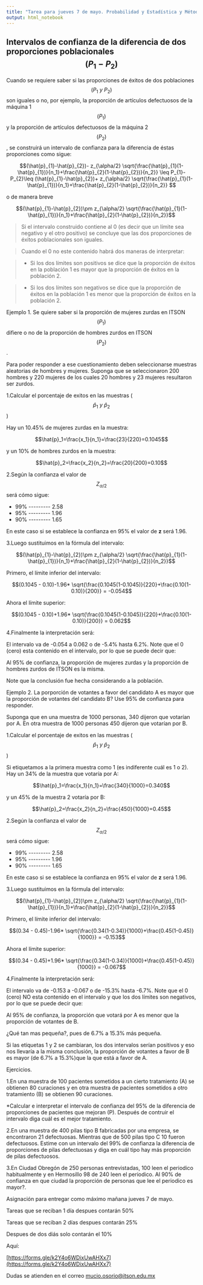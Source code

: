 ```yaml
---
title: "Tarea para jueves 7 de mayo. Probabilidad y Estadística y Métodos Estadísticos."
output: html_notebook
---
```



## Intervalos de confianza de la diferencia de dos proporciones poblacionales $$(P_{1}-P_{2})$$

Cuando se requiere saber si las proporciones de éxitos de dos poblaciones $$(P_{1}~y~ P_{2})$$son iguales o no, por ejemplo, la proporción de artículos defectuosos de la máquina 1 $$(P_1)$$ y la proporción de artículos defectuosos de la máquina 2 $$(P_2)$$, se construirá un intervalo de confianza para la diferencia de éstas proporciones como sigue:


$$(\hat{p}_{1}-\hat{p}_{2})- z_{\alpha/2} \sqrt{\frac{\hat{p}_{1}(1-\hat{p}_{1})}{n_1}+\frac{\hat{p}_{2}(1-\hat{p}_{2})}{n_2}} \leq P_{1}-P_{2}\leq (\hat{p}_{1}-\hat{p}_{2})+ z_{\alpha/2} \sqrt{\frac{\hat{p}_{1}(1-\hat{p}_{1})}{n_1}+\frac{\hat{p}_{2}(1-\hat{p}_{2})}{n_2}} $$

o de manera breve


$$(\hat{p}_{1}-\hat{p}_{2})\pm z_{\alpha/2} \sqrt{\frac{\hat{p}_{1}(1-\hat{p}_{1})}{n_1}+\frac{\hat{p}_{2}(1-\hat{p}_{2})}{n_2}}$$

> Si el intervalo construido contiene al 0 (es decir que un límite sea negativo y el otro positivo) se concluye que las dos proporciones de éxitos poblacionales son iguales.

> Cuando el 0 no este contenido habrá dos maneras de interpretar:

> * Si los dos límites son positivos se dice que la proporción de éxitos en la población 1 es mayor que la proporción de éxitos en la población 2.

> * Si los dos límites son negativos se dice que la proporción de éxitos en la población 1 es menor que la proporción de éxitos en la población 2.


Ejemplo 1. Se quiere saber si la proporción de mujeres zurdas en ITSON $$(P_1)$$ difiere o no de la proporción de hombres zurdos en ITSON $$(P_2)$$. 


Para poder responder a ese cuestionamiento deben seleccionarse muestras aleatorias de hombres y mujeres. Suponga que se seleccionaron 200 hombres y 220 mujeres de los cuales 20 hombres y 23 mujeres resultaron ser zurdos.


1.Calcular el porcentaje de exitos en las muestras ($$\hat{p}_1~y~\hat{p}_2$$)

Hay un 10.45% de mujeres zurdas en la muestra:

$$\hat{p}_1=\frac{x_1}{n_1}=\frac{23}{220}=0.1045$$

y un 10% de hombres zurdos en la muestra:

$$\hat{p}_2=\frac{x_2}{n_2}=\frac{20}{200}=0.10$$


2.Según la confianza el valor de $$Z_{\alpha /2}$$ será cómo sigue:

* 99% --------- 2.58
* 95% --------- 1.96
* 90% --------- 1.65

En este caso si se establece la confianza en 95% el valor de **z** será 1.96.

3.Luego sustituimos en la fórmula del intervalo:

$$(\hat{p}_{1}-\hat{p}_{2})\pm z_{\alpha/2} \sqrt{\frac{\hat{p}_{1}(1-\hat{p}_{1})}{n_1}+\frac{\hat{p}_{2}(1-\hat{p}_{2})}{n_2}}$$

Primero, el límite inferior del intervalo:

$$(0.1045 - 0.10)-1.96* \sqrt{\frac{0.1045(1-0.1045)}{220}+\frac{0.10(1-0.10)}{200}} = -0.054$$

Ahora el límite superior:

$$(0.1045 - 0.10)+1.96* \sqrt{\frac{0.1045(1-0.1045)}{220}+\frac{0.10(1-0.10)}{200}} = 0.062$$


4.Finalmente la interpretación será:

El intervalo va de -0.054 a 0.062 o de -5.4% hasta 6.2%. Note que el 0 (cero) esta contenido en el intervalo, por lo que se puede decir que:

Al 95% de confianza, la proporción de mujeres zurdas y la proporción de hombres zurdos de ITSON es la misma.

Note que la conclusión fue hecha considerando a la población.


Ejemplo 2. La porporción de votantes a favor del candidato A es mayor que la proporción de votantes del candidato B? Use 95% de confianza para responder.

Suponga que en una muestra de 1000 personas,  340 dijeron que votarían por A. En otra muestra de 1000 personas 450 dijeron que votarían por B.


1.Calcular el porcentaje de exitos en las muestras ($$\hat{p}_1~y~\hat{p}_2$$)

Si etiquetamos a la primera muestra como 1 (es indiferente cuál es 1 o 2). Hay un 34% de la muestra que votaría por A:

$$\hat{p}_1=\frac{x_1}{n_1}=\frac{340}{1000}=0.340$$

y un 45% de la muestra 2 votaría por B:

$$\hat{p}_2=\frac{x_2}{n_2}=\frac{450}{1000}=0.45$$


2.Según la confianza el valor de $$Z_{\alpha /2}$$ será cómo sigue:

* 99% --------- 2.58
* 95% --------- 1.96
* 90% --------- 1.65

En este caso si se establece la confianza en 95% el valor de **z** será 1.96.

3.Luego sustituimos en la fórmula del intervalo:

$$(\hat{p}_{1}-\hat{p}_{2})\pm z_{\alpha/2} \sqrt{\frac{\hat{p}_{1}(1-\hat{p}_{1})}{n_1}+\frac{\hat{p}_{2}(1-\hat{p}_{2})}{n_2}}$$

Primero, el límite inferior del intervalo:

$$(0.34 - 0.45)-1.96* \sqrt{\frac{0.34(1-0.34)}{1000}+\frac{0.45(1-0.45)}{1000}} = -0.153$$


Ahora el límite superior:

$$(0.34 - 0.45)+1.96* \sqrt{\frac{0.34(1-0.34)}{1000}+\frac{0.45(1-0.45)}{1000}} = -0.067$$


4.Finalmente la interpretación será:

El intervalo va de -0.153 a -0.067 o de -15.3% hasta -6.7%. Note que el 0 (cero) NO esta contenido en el intervalo y que los dos límites son negativos, por lo que se puede decir que:

Al 95% de confianza, la proporción que votará por A es menor que la proporción de votantes de B.

¿Qué tan mas pequeña?, pues de 6.7% a 15.3% más pequeña.

Si las etiquetas 1 y 2 se cambiaran, los dos intervalos serían positivos y eso nos llevaría a la misma conclusión, la proporción de votantes a favor de B es mayor (de 6.7% a 15.3%)que la que está a favor de A.


Ejercicios.

1.En una muestra de 100 pacientes sometidos a un cierto tratamiento (A) se obtienen 80 curaciones y en otra muestra de pacientes sometidos a otro tratamiento (B) se obtienen 90 curaciones. 


*Calcular e interpretar el intervalo de confianza del 95% de la diferencia de proporciones de pacientes que mejoran (P). Después de contruir el intervalo diga cuál es el mejor tratamiento.


2.En una muestra de 400 pilas tipo B fabricadas por una empresa, se encontraron 21 defectuosas. Mientras que de 500 pilas tipo C 10 fueron defectuosos. Estime con un intervalo del 99% de confianza la diferencia de proporciones de pilas defectuosas y diga en cuál tipo hay más proporción de pilas defectuosos.


3.En Ciudad Obregón de 250 personas entrevistadas,  100 leen el periodico habitualmente y en Hermosillo 98 de 240 leen el periodico. Al 90% de confianza en que ciudad la  proporción de personas que lee el periodico es mayor?.



Asignación para entregar como máximo mañana jueves 7 de mayo. 

Tareas que se reciban 1 día despues contarán 50%

Tareas que se reciban 2 días despues contarán 25%

Despues de dos diás solo contarán el 10%


Aquí:

[https://forms.gle/k2Y4o6WDixUwAHXx7](https://forms.gle/k2Y4o6WDixUwAHXx7)


Dudas se atienden en el correo mucio.osorio@itson.edu.mx
